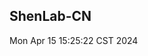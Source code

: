 ## ShenLab-CN

Mon Apr 15 15:25:22 CST 2024


<!-- Security scan triggered at 2025-09-02 14:24:45 -->
